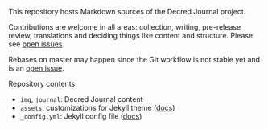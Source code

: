 This repository hosts Markdown sources of the Decred Journal project.

Contributions are welcome in all areas: collection, writing, pre-release review, translations and deciding things like content and structure. Please see [open issues](https://github.com/xaur/decred-news/issues).

Rebases on master may happen since the Git workflow is not stable yet and is an [open issue](https://github.com/xaur/decred-news/issues/25).

Repository contents:

* `img`, `journal`: Decred Journal content
* `assets`: customizations for Jekyll theme ([docs](https://help.github.com/articles/customizing-css-and-html-in-your-jekyll-theme/))
* `_config.yml`: Jekyll config file ([docs](https://jekyllrb.com/docs/configuration/))
